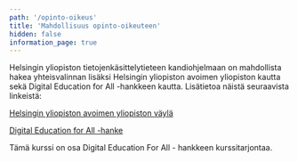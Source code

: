```yaml
---
path: '/opinto-oikeus'
title: 'Mahdollisuus opinto-oikeuteen'
hidden: false
information_page: true
---
```


Helsingin yliopiston tietojenkäsittelytieteen kandiohjelmaan on mahdollista hakea yhteisvalinnan lisäksi Helsingin yliopiston avoimen yliopiston kautta sekä Digital Education for All -hankkeen kautta. Lisätietoa näistä seuraavista linkeistä:

[Helsingin yliopiston avoimen yliopiston väylä](https://www.helsinki.fi/fi/avoin-yliopisto/opiskelu/tule-opiskelemaan/tavoitteena-tutkinto)

[Digital Education for All -hanke](https://www.helsinki.fi/fi/projektit/digital-education-for-all/)

Tämä kurssi on osa Digital Education For All - hankkeen kurssitarjontaa.
